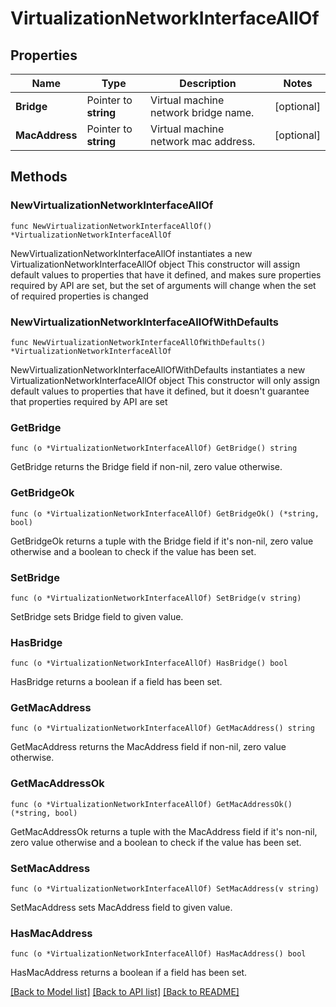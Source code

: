 # VirtualizationNetworkInterfaceAllOf

## Properties

Name | Type | Description | Notes
------------ | ------------- | ------------- | -------------
**Bridge** | Pointer to **string** | Virtual machine network bridge name. | [optional] 
**MacAddress** | Pointer to **string** | Virtual machine network mac address. | [optional] 

## Methods

### NewVirtualizationNetworkInterfaceAllOf

`func NewVirtualizationNetworkInterfaceAllOf() *VirtualizationNetworkInterfaceAllOf`

NewVirtualizationNetworkInterfaceAllOf instantiates a new VirtualizationNetworkInterfaceAllOf object
This constructor will assign default values to properties that have it defined,
and makes sure properties required by API are set, but the set of arguments
will change when the set of required properties is changed

### NewVirtualizationNetworkInterfaceAllOfWithDefaults

`func NewVirtualizationNetworkInterfaceAllOfWithDefaults() *VirtualizationNetworkInterfaceAllOf`

NewVirtualizationNetworkInterfaceAllOfWithDefaults instantiates a new VirtualizationNetworkInterfaceAllOf object
This constructor will only assign default values to properties that have it defined,
but it doesn't guarantee that properties required by API are set

### GetBridge

`func (o *VirtualizationNetworkInterfaceAllOf) GetBridge() string`

GetBridge returns the Bridge field if non-nil, zero value otherwise.

### GetBridgeOk

`func (o *VirtualizationNetworkInterfaceAllOf) GetBridgeOk() (*string, bool)`

GetBridgeOk returns a tuple with the Bridge field if it's non-nil, zero value otherwise
and a boolean to check if the value has been set.

### SetBridge

`func (o *VirtualizationNetworkInterfaceAllOf) SetBridge(v string)`

SetBridge sets Bridge field to given value.

### HasBridge

`func (o *VirtualizationNetworkInterfaceAllOf) HasBridge() bool`

HasBridge returns a boolean if a field has been set.

### GetMacAddress

`func (o *VirtualizationNetworkInterfaceAllOf) GetMacAddress() string`

GetMacAddress returns the MacAddress field if non-nil, zero value otherwise.

### GetMacAddressOk

`func (o *VirtualizationNetworkInterfaceAllOf) GetMacAddressOk() (*string, bool)`

GetMacAddressOk returns a tuple with the MacAddress field if it's non-nil, zero value otherwise
and a boolean to check if the value has been set.

### SetMacAddress

`func (o *VirtualizationNetworkInterfaceAllOf) SetMacAddress(v string)`

SetMacAddress sets MacAddress field to given value.

### HasMacAddress

`func (o *VirtualizationNetworkInterfaceAllOf) HasMacAddress() bool`

HasMacAddress returns a boolean if a field has been set.


[[Back to Model list]](../README.md#documentation-for-models) [[Back to API list]](../README.md#documentation-for-api-endpoints) [[Back to README]](../README.md)


